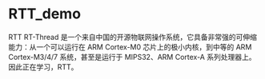 # RTT_demo
RTT
RT-Thread 是一个来自中国的开源物联网操作系统，它具备非常强的可伸缩能力：从一个可以运行在 ARM Cortex-M0 芯片上的极小内核，到中等的 ARM Cortex-M3/4/7 系统，甚至是运行于 MIPS32、ARM Cortex-A 系列处理器上。
因此正在学习，RTT。

